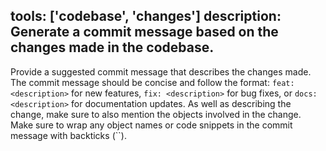 tools: ['codebase', 'changes']
description: Generate a commit message based on the changes made in the codebase.
---
Provide a suggested commit message that describes the changes made. The commit message should be concise and follow the format: `feat: <description>` for new features, `fix: <description>` for bug fixes, or `docs: <description>` for documentation updates. As well as describing the change, make sure to also mention the objects involved in the change. Make sure to wrap any object names or code snippets in the commit message with backticks (``).
